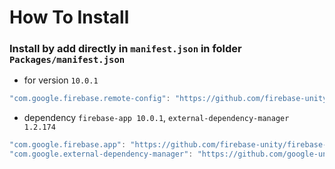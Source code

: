 # How To Install

### Install by add directly in `manifest.json` in folder `Packages/manifest.json`

- for version `10.0.1`
```csharp
"com.google.firebase.remote-config": "https://github.com/firebase-unity/firebase-remote-config.git?path=Assets/_Root#10.0.1",
```

- dependency `firebase-app 10.0.1`, `external-dependency-manager 1.2.174`
```csharp
"com.google.firebase.app": "https://github.com/firebase-unity/firebase-app.git?path=Assets/_Root#10.0.1",
"com.google.external-dependency-manager": "https://github.com/google-unity/external-dependency-manager.git?path=Assets/_Root#1.2.174",
```
